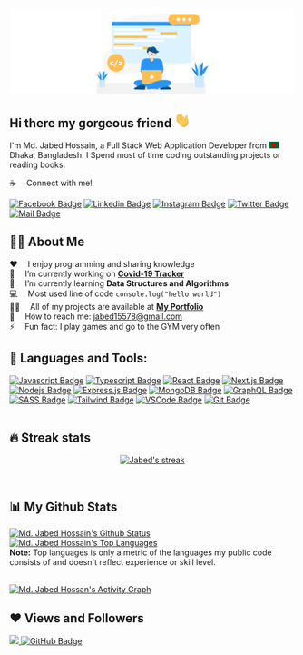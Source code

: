![Github Banner](assets/github-banner.png)

## Hi there my gorgeous friend <img src="assets/hello.gif" width="28px" alt="hi">

I'm Md. Jabed Hossain, a Full Stack Web Application Developer from <img src="assets/bangladesh.png" width="18"/> Dhaka, Bangladesh. I Spend most of time coding outstanding projects or reading books.

:coffee: &emsp;Connect with me!

[![Facebook Badge](https://img.shields.io/badge/Facebook-1877F2?style=for-the-badge&logo=facebook&logoColor=white)](https://www.facebook.com/mdjabed.mdjabed.334/) [![Linkedin Badge](https://img.shields.io/badge/LinkedIn-0077B5?style=for-the-badge&logo=linkedin&logoColor=white)](https://www.linkedin.com/in/jabed007/) [![Instagram Badge](https://img.shields.io/badge/Instagram-E4405F?style=for-the-badge&logo=instagram&logoColor=white)](https://instagram.com) [![Twitter Badge](https://img.shields.io/badge/Twitter-1DA1F2?style=for-the-badge&logo=twitter&logoColor=white)](https://twitter.com/MDJABEDofficial) [![Mail Badge](https://img.shields.io/badge/Gmail-D14836?style=for-the-badge&logo=gmail&logoColor=white)](mailto:jabed15578@gmail.com)

## 🙋‍♂️ About Me

:hearts: &emsp;I enjoy programming and sharing knowledge <br/>
🔭 &emsp;I’m currently working on **[Covid-19 Tracker](https://covid-19-tracker-e4bda.web.app/)**<br/>
🌱 &emsp;I’m currently learning **Data Structures and Algorithms**<br/>
:computer: &emsp;Most used line of code `console.log("hello world")` <br/>
👨‍💻 &emsp;All of my projects are available at **[My Portfolio](https://subhamraoniar.com)**<br/>
:e-mail: &emsp;How to reach me: jabed15578@gmail.com<br/>
⚡ &emsp;Fun fact: I play games and go to the GYM very often<br/>

## 🚀 Languages and Tools:

[![Javascript Badge](https://img.shields.io/badge/-Javascript-F0DB4F?style=for-the-badge&labelColor=black&logo=javascript&logoColor=F0DB4F)](#) [![Typescript Badge](https://img.shields.io/badge/-Typescript-007acc?style=for-the-badge&labelColor=black&logo=typescript&logoColor=007acc)](#) [![React Badge](https://img.shields.io/badge/-React-61DBFB?style=for-the-badge&labelColor=black&logo=react&logoColor=61DBFB)](#) [![Next.js Badge](https://img.shields.io/badge/next.js-000000?style=for-the-badge&logo=nextdotjs&logoColor=white)](#) [![Nodejs Badge](https://img.shields.io/badge/-Nodejs-3C873A?style=for-the-badge&labelColor=black&logo=node.js&logoColor=3C873A)](#) [![Express.js Badge](https://img.shields.io/badge/Express.js-000000?style=for-the-badge&logo=express&logoColor=white)](#) [![MongoDB Badge](https://img.shields.io/badge/MongoDB-4EA94B?style=for-the-badge&logo=mongodb&logoColor=white)](#) [![GraphQL Badge](https://img.shields.io/badge/-GraphQl-e535ab?style=for-the-badge&labelColor=black&logo=node.js&logoColor=e535ab)](#) [![SASS Badge](https://img.shields.io/badge/Sass-CC6699?style=for-the-badge&logo=sass&logoColor=white)](#) [![Tailwind Badge](https://img.shields.io/badge/Tailwind%20CSS-092749?style=for-the-badge&logo=tailwindcss&logoColor=06B6D4&labelColor=000000)](#) [![VSCode Badge](https://img.shields.io/badge/Visual_Studio-5C2D91?style=for-the-badge&logo=visual%20studio&logoColor=white)](#) [![Git Badge](https://img.shields.io/badge/Git-F05032?style=for-the-badge&logo=git&logoColor=white)](#)
<br/><br/>

## 🔥 Streak stats

<!-- GitHub Readme Streak Stats - https://github.com/DenverCoder1/github-readme-streak-stats -->
<p align="center">
  <a href="https://github.com/jabed007/github-readme-streak-stats">
    <img title="🔥 Get streak stats for your profile at git.io/streak-stats" alt="Jabed's streak" src="https://github-readme-streak-stats.herokuapp.com?user=jabed007&theme=monokai-metallian&hide_border=true"/>
  </a>
</p>
<br/>
<!--
<p align="center">
    <a href="https://github.com/jabed007/github-readme-streak-stats">
        <img title="🔥 Get streak stats for your profile at git.io/streak-stats" alt="Jabed's streak" src="https://github-readme-streak-stats.herokuapp.com/?user=jabed007&theme=black-ice&hide_border=false&stroke=0000&background=1A1B27"/>
    </a>
</p>
<br/>
-->

## 📊 My Github Stats

<a href="https://github.com/jabed007/github-readme-stats"><img alt="Md. Jabed Hossain's Github Status" src="https://github-readme-stats.vercel.app/api?username=jabed007&show_icons=true&count_private=true&theme=monokai-metallian&hide_border=true&bg_color=1A1B27&color=5BCDEC" height="192px" width="550px"/></a>
<a href="https://github.com/jabed007/github-readme-stats"><img alt="Md. Jabed Hossain's Top Languages" src="https://github-readme-stats.vercel.app/api/top-langs/?username=jabed007&langs_count=8&count_private=true&layout=compact&theme=monokai-metallian&hide_border=true&bg_color=1A1B27&color=5BCDEC" height="168px" width="550px"/></a>
<br/>
<b>Note:</b> Top languages is only a metric of the languages my public code consists of and doesn't reflect experience or skill level.
<br/><br/>

<a href="https://github.com/jabed007/github-readme-activity-graph"><img alt="Md. Jabed Hossan's Activity Graph" src="https://activity-graph.herokuapp.com/graph?username=jabed007&theme=monokai-metallian&bg_color=1A1B27&color=5BCDEC&line=5BCDEC&point=FFFFFF&hide_border=true" /></a>
<!--
<a href="https://github.com/jabed007/github-readme-activity-graph"><img alt="Jabed's Activity Graph" src="https://blooming-savannah-50472.herokuapp.com/graph?username=jabed007&theme=monokai-metallian&hide_border=true" /></a>
-->

## ❤ Views and Followers
<a href="https://github.com/jabed007/github-profile-views-counter">
    <img src="https://komarev.com/ghpvc/?username=jabed007">
</a>
<a href="https://github.com/jabed007?tab=followers"><img src="https://img.shields.io/github/followers/jabed007?label=Followers&style=social" alt="GitHub Badge"></a>
